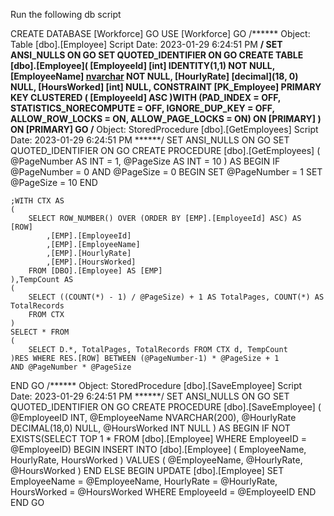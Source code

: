 Run the following db script

CREATE DATABASE [Workforce]
GO
USE [Workforce]
GO
/****** Object:  Table [dbo].[Employee]    Script Date: 2023-01-29 6:24:51 PM ******/
SET ANSI_NULLS ON
GO
SET QUOTED_IDENTIFIER ON
GO
CREATE TABLE [dbo].[Employee](
	[EmployeeId] [int] IDENTITY(1,1) NOT NULL,
	[EmployeeName] [nvarchar](200) NOT NULL,
	[HourlyRate] [decimal](18, 0) NULL,
	[HoursWorked] [int] NULL,
 CONSTRAINT [PK_Employee] PRIMARY KEY CLUSTERED 
(
	[EmployeeId] ASC
)WITH (PAD_INDEX = OFF, STATISTICS_NORECOMPUTE = OFF, IGNORE_DUP_KEY = OFF, ALLOW_ROW_LOCKS = ON, ALLOW_PAGE_LOCKS = ON) ON [PRIMARY]
) ON [PRIMARY]
GO
/****** Object:  StoredProcedure [dbo].[GetEmployees]    Script Date: 2023-01-29 6:24:51 PM ******/
SET ANSI_NULLS ON
GO
SET QUOTED_IDENTIFIER ON
GO
CREATE PROCEDURE [dbo].[GetEmployees]
(
	@PageNumber AS INT = 1,
	@PageSize AS INT = 10
)
AS
BEGIN
	IF @PageNumber = 0 AND @PageSize = 0
	BEGIN
		SET @PageNumber = 1
		SET @PageSize = 10
	END

	;WITH CTX AS
	(
		SELECT ROW_NUMBER() OVER (ORDER BY [EMP].[EmployeeId] ASC) AS [ROW]
			,[EMP].[EmployeeId]
			,[EMP].[EmployeeName]
			,[EMP].[HourlyRate]
			,[EMP].[HoursWorked]
		FROM [DBO].[Employee] AS [EMP]
	),TempCount AS
	(
		SELECT ((COUNT(*) - 1) / @PageSize) + 1 AS TotalPages, COUNT(*) AS TotalRecords
		FROM CTX
	)
	SELECT * FROM
	(
		SELECT D.*, TotalPages, TotalRecords FROM CTX d, TempCount
	)RES WHERE RES.[ROW] BETWEEN (@PageNumber-1) * @PageSize + 1
	AND @PageNumber * @PageSize
END
GO
/****** Object:  StoredProcedure [dbo].[SaveEmployee]    Script Date: 2023-01-29 6:24:51 PM ******/
SET ANSI_NULLS ON
GO
SET QUOTED_IDENTIFIER ON
GO
CREATE PROCEDURE [dbo].[SaveEmployee]
(
	@EmployeeID INT,
	@EmployeeName NVARCHAR(200),
	@HourlyRate DECIMAL(18,0) NULL,
	@HoursWorked INT NULL
)
AS
BEGIN
	IF NOT EXISTS(SELECT TOP 1 * FROM [dbo].[Employee]
	WHERE EmployeeID = @EmployeeID)
	BEGIN
		INSERT INTO [dbo].[Employee]
		(
			EmployeeName,
			HourlyRate,
			HoursWorked
		)
		VALUES
		(
			@EmployeeName,
			@HourlyRate,
			@HoursWorked
		)
	END
	ELSE
	BEGIN
		UPDATE [dbo].[Employee]
		SET EmployeeName = @EmployeeName,
			HourlyRate = @HourlyRate,
			HoursWorked = @HoursWorked
		WHERE EmployeeId = @EmployeeID
	END
END
GO
